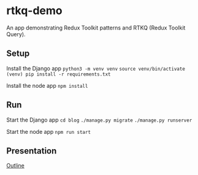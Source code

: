 # rtkq-demo

An app demonstrating Redux Toolkit patterns and RTKQ (Redux Toolkit Query).

## Setup

Install the Django app
`python3 -m venv venv`
`source venv/bin/activate`
`(venv) pip install -r requirements.txt`

Install the node app
`npm install`

## Run

Start the Django app
`cd blog`
`./manage.py migrate`
`./manage.py runserver`

Start the node app
`npm run start`

## Presentation

[Outline](./presentation/0_Outline.md)
